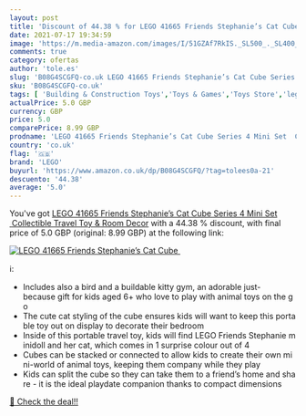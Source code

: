 ```yaml
---
layout: post
title: 'Discount of 44.38 % for LEGO 41665 Friends Stephanie’s Cat Cube '
date: 2021-07-17 19:34:59
image: 'https://m.media-amazon.com/images/I/51GZAf7RkIS._SL500_._SL400_.jpg'
comments: true
category: ofertas
author: 'tole.es'
slug: 'B08G4SCGFQ-co.uk LEGO 41665 Friends Stephanie’s Cat Cube Series 4 Mini...'
sku: 'B08G4SCGFQ-co.uk'
tags: [ 'Building & Construction Toys','Toys & Games','Toys Store','lego', ]
actualPrice: 5.0 GBP
currency: GBP
price: 5.0
comparePrice: 8.99 GBP
prodname: 'LEGO 41665 Friends Stephanie’s Cat Cube Series 4 Mini Set  Collectible Travel Toy & Room Decor'
country: 'co.uk'
flag: '🇬🇧'
brand: 'LEGO'
buyurl: 'https://www.amazon.co.uk/dp/B08G4SCGFQ/?tag=tolees0a-21'
descuento: '44.38'
average: '5.0'
---
```


You've got [LEGO 41665 Friends Stephanie’s Cat Cube Series 4 Mini Set  Collectible Travel Toy & Room Decor](https://www.amazon.co.uk/dp/B08G4SCGFQ/?tag=tolees0a-21) with a  44.38 % discount, with final price of 5.0 GBP (original: 8.99 GBP) at the following link:

[![LEGO 41665 Friends Stephanie’s Cat Cube ](https://m.media-amazon.com/images/I/51GZAf7RkIS._SL500_._SL400_.jpg)](https://www.amazon.co.uk/dp/B08G4SCGFQ/?tag=tolees0a-21)

ℹ️:

- Includes also a bird and a buildable kitty gym, an adorable just-because gift for kids aged 6+ who love to play with animal toys on the go
- The cute cat styling of the cube ensures kids will want to keep this portable toy out on display to decorate their bedroom
- Inside of this portable travel toy, kids will find LEGO Friends Stephanie minidoll and her cat, which comes in 1 surprise colour out of 4
- Cubes can be stacked or connected to allow kids to create their own mini-world of animal toys, keeping them company while they play
- Kids can split the cube so they can take them to a friend’s home and share - it is the ideal playdate companion thanks to compact dimensions

[🛒 Check the deal!!](https://www.amazon.co.uk/dp/B08G4SCGFQ/?tag=tolees0a-21)
